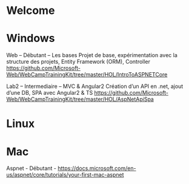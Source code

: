 # Welcome 


# Windows

Web – Débutant – Les bases Projet de base, expérimentation avec la structure des projets, Entity Framework (ORM), Controller 
https://github.com/Microsoft-Web/WebCampTrainingKit/tree/master/HOL/IntroToASPNETCore 

Lab2 – Intermediaire – MVC & Angular2 Création d’un API en .net, ajout d’une DB, SPA avec Angular2 & TS
https://github.com/Microsoft-Web/WebCampTrainingKit/tree/master/HOL/AspNetApiSpa

# Linux


# Mac

Aspnet - Débutant - https://docs.microsoft.com/en-us/aspnet/core/tutorials/your-first-mac-aspnet
